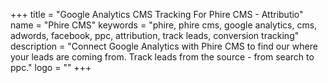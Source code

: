 +++
title = "Google Analytics CMS Tracking For Phire CMS - Attributio"
name = "Phire CMS"
keywords = "phire, phire cms, google analytics, cms, adwords, facebook, ppc, attribution, track leads, conversion tracking"
description = "Connect Google Analytics with Phire CMS to find our where your leads are coming from. Track leads from the source - from search to ppc."
logo = ""
+++
